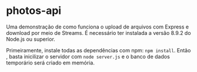 # photos-api

Uma demonstração de como funciona o upload de arquivos com Express e download por meio de Streams. É necessário ter instalada a versão 8.9.2 do Node.js ou superior.

Primeiramente, instale todas as dependências com npm: `npm install`. Então , basta inicilizar o servidor com `node server.js` e o banco de dados temporário será criado em memória.
